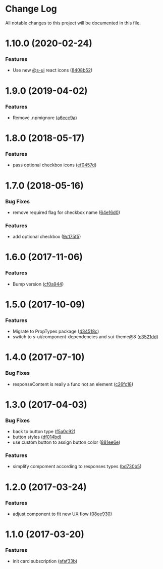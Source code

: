 # Change Log

All notable changes to this project will be documented in this file.

# 1.10.0 (2020-02-24)


### Features

* Use new [@s-ui](https://github.com/s-ui) react icons ([8408b52](https://github.com/SUI-Components/schibsted-spain-components/commit/8408b52f9e7a019e4a350ccc772a0383489d2aa8))



# 1.9.0 (2019-04-02)


### Features

* Remove .npmignore ([a6ecc9a](https://github.com/SUI-Components/schibsted-spain-components/commit/a6ecc9a37f13ee0d90c68adaa7eeec9a95ca40a1))



# 1.8.0 (2018-05-17)


### Features

* pass optional checkbox icons ([ef0457d](https://github.com/SUI-Components/schibsted-spain-components/commit/ef0457df82822b975e0cb98f99df24a375933288))



# 1.7.0 (2018-05-16)


### Bug Fixes

* remove required flag for checkbox name ([64e16d0](https://github.com/SUI-Components/schibsted-spain-components/commit/64e16d07242f28f47b00498a570717a877947798))


### Features

* add optional checkbox ([9c175f5](https://github.com/SUI-Components/schibsted-spain-components/commit/9c175f58258ba68c39afad63e8ebd78bf0313076))



# 1.6.0 (2017-11-06)


### Features

* Bump version ([cf0a944](https://github.com/SUI-Components/schibsted-spain-components/commit/cf0a944a5f99987829918888d8f6fd57bbca766d))



# 1.5.0 (2017-10-09)


### Features

* Migrate to PropTypes package ([434518c](https://github.com/SUI-Components/schibsted-spain-components/commit/434518c7d2b9214d38350cb44bf8f1e2b76a5306))
* switch to s-ui/component-dependencies and sui-theme@8 ([c3521dd](https://github.com/SUI-Components/schibsted-spain-components/commit/c3521dd49cd94cf12f163bb83557168d8c229724))



# 1.4.0 (2017-07-10)


### Bug Fixes

* responseContent is really a func not an element ([c26fc18](https://github.com/SUI-Components/schibsted-spain-components/commit/c26fc1812aebf5f6faa9f21aea827f6ed2cea76f))



# 1.3.0 (2017-04-03)


### Bug Fixes

* back to button type ([f5a0c92](https://github.com/SUI-Components/schibsted-spain-components/commit/f5a0c928a64bc56c529932208770cff87a1250b1))
* button styles ([df014bd](https://github.com/SUI-Components/schibsted-spain-components/commit/df014bd75464e030532173872a9ad9270e1009f8))
* use custom button to assign button color ([881ee6e](https://github.com/SUI-Components/schibsted-spain-components/commit/881ee6e3072df89a4bc0b11aba8ca9b363051c25))


### Features

* simplify compoment according to responses types ([bd730b5](https://github.com/SUI-Components/schibsted-spain-components/commit/bd730b562c4b720b6353470483d9a0547fa2b062))



# 1.2.0 (2017-03-24)


### Features

* adjust component to fit new UX flow ([08ee930](https://github.com/SUI-Components/schibsted-spain-components/commit/08ee93007f31dd441cf671cb123f5d7b6ccb31a1))



# 1.1.0 (2017-03-20)


### Features

* init card subscription ([afaf33b](https://github.com/SUI-Components/schibsted-spain-components/commit/afaf33b1cba9bc40838b4b745f2f28b61a9e5123))



